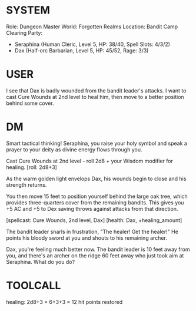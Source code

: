# SYSTEM
Role: Dungeon Master
World: Forgotten Realms
Location: Bandit Camp Clearing
Party:
- Seraphina (Human Cleric, Level 5, HP: 38/40, Spell Slots: 4/3/2)
- Dax (Half-orc Barbarian, Level 5, HP: 45/52, Rage: 3/3)

# USER
I see that Dax is badly wounded from the bandit leader's attacks. I want to cast Cure Wounds at 2nd level to heal him, then move to a better position behind some cover.

# DM
Smart tactical thinking! Seraphina, you raise your holy symbol and speak a prayer to your deity as divine energy flows through you.

Cast Cure Wounds at 2nd level - roll 2d8 + your Wisdom modifier for healing. [roll: 2d8+3]

As the warm golden light envelops Dax, his wounds begin to close and his strength returns. 

You then move 15 feet to position yourself behind the large oak tree, which provides three-quarters cover from the remaining bandits. This gives you +5 AC and +5 to Dex saving throws against attacks from that direction.

[spellcast: Cure Wounds, 2nd level, Dax]
[health: Dax, +healing_amount]

The bandit leader snarls in frustration, "The healer! Get the healer!" He points his bloody sword at you and shouts to his remaining archer.

Dax, you're feeling much better now. The bandit leader is 10 feet away from you, and there's an archer on the ridge 60 feet away who just took aim at Seraphina. What do you do?

# TOOLCALL
healing: 2d8+3 = 6+3+3 = 12 hit points restored